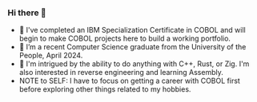 ### Hi there 👋

- 🔭 I've completed an IBM Specialization Certificate in COBOL and will begin to make COBOL projects here to build a working portfolio.
- 🌱 I’m a recent Computer Science graduate from the University of the People, April 2024.
- :thinking: I'm intrigued by the ability to do anything with C++, Rust, or Zig. I'm also interested in reverse engineering and learning Assembly.
- NOTE to SELF: I have to focus on getting a career with COBOL first before exploring other things related to my hobbies.

